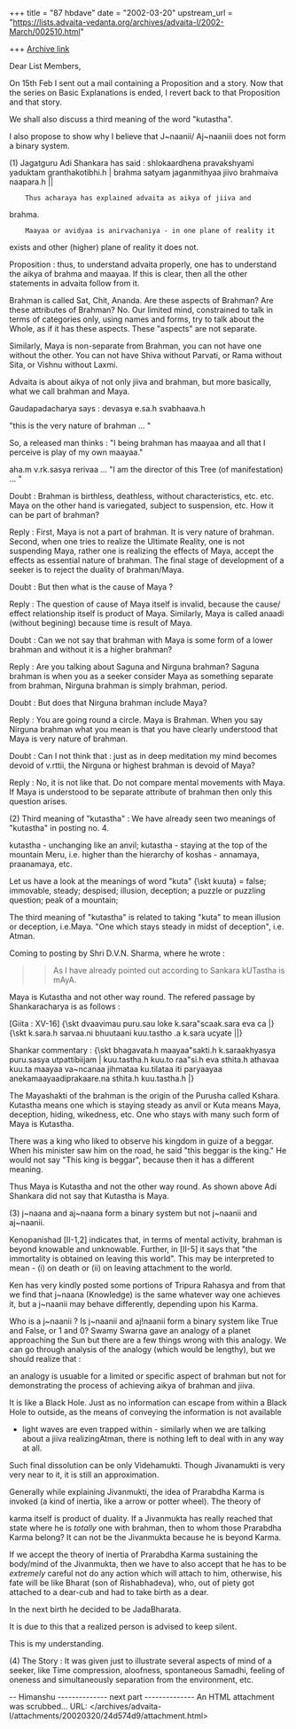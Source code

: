 +++
title = "87 hbdave"
date = "2002-03-20"
upstream_url = "https://lists.advaita-vedanta.org/archives/advaita-l/2002-March/002510.html"

+++
[Archive link](https://lists.advaita-vedanta.org/archives/advaita-l/2002-March/002510.html)

Dear List Members,

On 15th Feb I sent out a mail containing a Proposition and a story.
Now that the series on Basic Explanations is ended, I revert back to
that Proposition and that story.

We shall also discuss a third meaning of the word "kutastha".

 I also propose to show why I believe that J~naanii/ Aj~naaniii
does not form a binary system.

(1)    Jagatguru Adi Shankara has said :
            shlokaardhena pravakshyami yaduktam granthakotibhi.h |
      brahma satyam jaganmithyaa jiivo brahmaiva naapara.h   ||

        Thus acharaya has explained advaita as aikya of jiiva and
brahma.

        Maayaa or avidyaa is anirvachaniya - in one plane of reality it
exists
        and other (higher) plane of reality it does not.

Proposition : thus, to understand advaita properly, one has to
understand
                            the aikya of brahma and maayaa. If this is
clear, then all the
                            other statements in advaita follow from it.

Brahman is called Sat, Chit, Ananda.
Are these aspects of Brahman?
Are these attributes of Brahman?
No. Our limited mind, constrained to talk in terms of
categories only, using names and forms, try to talk about
the Whole, as if it has these aspects.
These "aspects" are not separate.

Similarly, Maya is non-separate from Brahman, you can not
have one without the other.
You can not have Shiva without Parvati, or Rama without Sita,
or Vishnu without Laxmi.

Advaita is about aikya of not only jiiva and brahman, but more
basically, what we call brahman and Maya.

Gaudapadacharya says :
devasya e.sa.h svabhaava.h

"this is the very nature of brahman ... "

So, a released man thinks : "I being brahman has maayaa and
all that I perceive is play of my own maayaa."

aha.m v.rk.sasya rerivaa ...
"I am the director of this Tree (of manifestation) ... "

Doubt : Brahman is birthless, deathless, without characteristics, etc.
etc.
        Maya on the other hand is variegated, subject to suspension,
etc.
        How it can be part of brahman?

Reply : First, Maya is not  a part of brahman. It is very nature
        of brahman.  Second, when one tries to realize the Ultimate
Reality, one
        is not suspending Maya, rather one is realizing the effects of
Maya,
        accept the effects as essential nature of brahman. The final
stage
        of development of a seeker is to reject the duality of
brahman/Maya.

Doubt : But then what is the cause of Maya ?

Reply : The question of cause of Maya itself is invalid, because the
cause/
        effect relationship itself is product of Maya. Similarly, Maya
is called
        anaadi (without begining) because time is result of Maya.

Doubt :  Can we not say that brahman with Maya is some form of a lower
        brahman and without it is a higher brahman?

Reply :  Are you talking about Saguna and Nirguna brahman?
        Saguna brahman is when you as a seeker consider Maya as
something
        separate from brahman, Nirguna brahman is simply brahman,
period.

Doubt : But does that Nirguna brahman include Maya?

Reply : You are going round a circle.  Maya is Brahman. When you say
        Nirguna brahman what you mean is that you have clearly
understood
        that Maya is very nature of brahman.

Doubt : Can I not think that : just as in deep meditation my mind
becomes
        devoid of v.rttii, the Nirguna  or highest brahman is devoid of
Maya?

Reply : No, it is not like that. Do not compare mental movements with
        Maya. If Maya is understood to be separate attribute of brahman
then
        only this question arises.


(2) Third meaning of "kutastha" :
We have already seen two meanings of "kutastha" in posting no. 4.

kutastha -  unchanging like an anvil;
kutastha -  staying at the top of the mountain Meru, i.e. higher than
the
                    hierarchy of koshas - annamaya, praanamaya, etc.

Let us have a look at the meanings of word  "kuta"
{\skt kuuta} = false; immovable, steady; despised; illusion, deception;
                a puzzle or puzzling question; peak of a mountain;

The third meaning of "kutastha" is related to taking "kuta" to mean
illusion or deception, i.e.Maya. "One which stays steady in midst of
deception", i.e. Atman.

Coming to posting by Shri D.V.N. Sharma, where he wrote :
> > As I have already pointed out according to Sankara
> > kUTastha is mAyA.
>

Maya is Kutastha and not other way round. The refered
passage by Shankaracharya is as follows :

[Giita : XV-16]
{\skt  dvaavimau puru.sau loke k.sara"scaak.sara eva ca |}
{\skt  k.sara.h sarvaa.ni bhuutaani kuu.tastho .a k.sara ucyate ||}

Shankar commentary :
{\skt bhagavata.h maayaa"sakti.h k.saraakhyasya puru.sasya utpattibiijam
|
kuu.tastha.h kuu.to raa"si.h eva sthita.h athavaa kuu.ta maayaa
va~ncanaa jihmataa ku.tilataa iti paryaayaa anekamaayaadiprakaare.na
sthita.h kuu.tastha.h |}

The Mayashakti of the brahman is the  origin of the Purusha called
Kshara.
Kutastha means one which is staying steady as anvil or Kuta means Maya,
deception, hiding, wikedness, etc. One who stays with many such form of
Maya is Kutastha.

There was a king who liked to observe his kingdom in guize of a beggar.
When his minister saw him on the road, he said "this beggar is the
king."
He would not say "This king is beggar", because then it has a different
meaning.

Thus Maya is Kutastha and not the other way round. As shown above
Adi Shankara did not say that Kutastha is Maya.

(3)  j~naana and aj~naana form a binary system but not
        j~naanii and  aj~naanii.

Kenopanishad [II-1,2] indicates that, in terms of mental activity,
brahman
is beyond knowable and unknowable. Further, in [II-5] it says that "the
immortality is obtained on leaving this world".  This may be interpreted
to
mean - (i) on death or (ii) on leaving attachment to the world.

Ken has very kindly posted some portions of Tripura Rahasya and from
that
we find that j~naana  (Knowledge) is the same whatever way one achieves
it,
but a j~naanii may behave differently, depending upon his Karma.

Who is a j~naanii ?  Is j~naanii and aj!naanii form a binary system like
True
and False, or 1 and 0?   Swamy Swarna gave an analogy of a planet
approaching
the Sun but there are a few things wrong with this analogy. We can go
through
analysis of the analogy (which would be lengthy), but we should realize
that :

an analogy is usuable for a limited or specific aspect of brahman but
not for
demonstrating the process of achieving  aikya of brahman and jiiva.

It is like a Black Hole. Just as no information can escape from within a
Black
Hole to outside, as the means of conveying the information is not
available
- light waves are even trapped within - similarly when we are talking
about
a jiiva realizingAtman, there is nothing left to deal with in any way at
all.

Such final dissolution can be only Videhamukti. Though Jivanamukti is
very very near to it, it is still an approximation.

Generally  while explaining Jivanmukti, the idea of Prarabdha Karma is
invoked (a kind of inertia, like a arrow or potter wheel). The theory of

karma itself is product of duality. If a Jivanmukta has really reached
that state where he is *totally* one with brahman, then to whom those
Prarabdha Karma belong? It can not be the Jivanmukta because he is
beyond Karma.

If we accept the theory of inertia of Prarabdha Karma sustaining the
body/mind of the Jivanmukta, then we have to also accept that he has
to be *extremely* careful not do any action which will attach to him,
otherwise, his fate will be like Bharat (son of Rishabhadeva), who,
out of piety got attached to a dear-cub and had to take birth as a dear.

In the next birth he decided to be JadaBharata.

It is due to this that a realized person is advised to keep silent.

This is my understanding.

(4)  The Story :
It was given just to illustrate several aspects of mind of a seeker,
like
Time compression, aloofness, spontaneous Samadhi,  feeling of
oneness and simultaneously separation from the environment, etc.

-- Himanshu
-------------- next part --------------
An HTML attachment was scrubbed...
URL: </archives/advaita-l/attachments/20020320/24d574d9/attachment.html>
